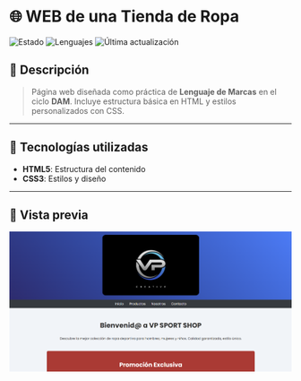 # 🌐 WEB de una Tienda de Ropa

![Estado](https://img.shields.io/badge/Estado-En%20Desarrollo-yellow)
![Lenguajes](https://img.shields.io/github/languages/top/VPWEB/Sport_Shop-test-page-)
![Última actualización](https://img.shields.io/github/last-commit/VPWEB/Sport_Shop-test-page-)

## 📖 Descripción
  
> Página web diseñada como práctica de **Lenguaje de Marcas** en el ciclo **DAM**. Incluye estructura básica en HTML y estilos personalizados con CSS.

---

## 🚀 Tecnologías utilizadas
- **HTML5**: Estructura del contenido
- **CSS3**: Estilos y diseño

---

## 🎨 Vista previa

![Vista previa](portadaweb.png)



